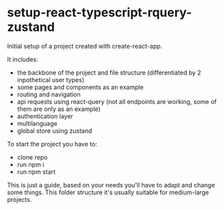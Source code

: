 # setup-react-typescript-rquery-zustand


Initial setup of a project created with create-react-app.

It includes:
  - the backbone of the project and file structure (differentiated by 2 inpothetical user types)
  - some pages and components as an example
  - routing and navigation
  - api requests using react-query (not all endpoints are working, some of them are only as an example)
  - authentication layer 
  - multilanguage
  - global store using zustand

To start the project you have to:
  - clone repo
  - run npm i
  - run npm start
  
This is just a guide, based on your needs you'll have to adapt and change some things.
This folder structure it's usually suitable for medium-large projects.

